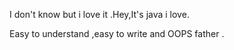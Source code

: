 I don't know but i love it .Hey,It's java i love.

Easy to understand ,easy to write and OOPS father .
